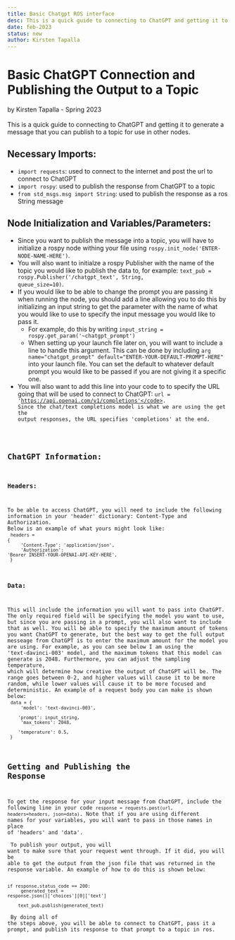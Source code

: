```yaml
---
title: Basic Chatgpt ROS interface
desc: This is a quick guide to connecting to ChatGPT and getting it to generate a message that you can publish to a topic for use in other nodes. <br/>
date: feb-2023
status: new
author: Kirsten Tapalla
---
```


# Basic ChatGPT Connection and Publishing the Output to a Topic
by Kirsten Tapalla - Spring 2023 <br/><br/>
This is a quick guide to connecting to ChatGPT and getting it to generate a message that you can publish to a topic for use in other nodes. <br/>

## Necessary Imports:
- <code>import requests</code>: used to connect to the internet and post the url to connect to ChatGPT
- <code>import rospy</code>: used to publish the response from ChatGPT to a topic
- <code>from std_msgs.msg import String</code>: used to publish the response as a ros String message 

## Node Initialization and Variables/Parameters: 
- Since you want to publish the message into a topic, you will have to initialize a rospy node withing your file using <code>rospy.init_node('ENTER-NODE-NAME-HERE')</code>. 
- You will also want to initialze a rospy Publisher with the name of the topic you would like to publish the data to, for example: <code>text_pub = rospy.Publisher('/chatgpt_text', String, queue_size=10)</code>. 
- If you would like to be able to change the prompt you are passing it when running the node, you should add a line allowing you to do this by initializing an input string to get the parameter with the name of what you would like to use to specify the input message you would like to pass it. 
    - For example, do this by writing <code>input_string = rospy.get_param('~chatgpt_prompt')</code>
    - When setting up your launch file later on, you will want to include a line to handle this argument. This can be done by including <code>arg name="chatgpt_prompt" default="ENTER-YOUR-DEFAULT-PROMPT-HERE"</code> into your launch file. You can set the default to whatever default prompt you would like to be passed if you are not giving it a specific one. 
- You will also want to add this line into your code to to specify the URL going that will be used to connect to ChatGPT: <code>url = 'https://api.openai.com/v1/completions'</code>. Since the chat/text completions model is what we are using the get the output responses, the URL specifies 'completions' at the end.

## ChatGPT Information: 
### Headers: 
To be able to access ChatGPT, you will need to include the following information in your 'header' dictionary: Content-Type and Authorization. Below is an example of what yours might look like:<br/>
<code>headers = {<br/>
&nbsp;&nbsp;&nbsp;&nbsp;'Content-Type': 'application/json',<br/>
&nbsp;&nbsp;&nbsp;&nbsp;'Authorization': 'Bearer INSERT-YOUR-OPENAI-API-KEY-HERE',<br/>
}</code><br/>

### Data: 
This will include the information you will want to pass into ChatGPT. The only required field will be specifying the model you want to use, but since you are passing in a prompt, you will also want to include that as well. You will be able to specify the maximum amount of tokens you want ChatGPT to generate, but the best way to get the full output messeage from ChatGPT is to enter the maximum amount for the model you are using. For example, as you can see below I am using the 'text-davinci-003' model, and the maximum tokens that this model can generate is 2048. Furthermore, you can adjust the sampling temperature, which will determine how creative the output of ChatGPT will be. The range goes between 0-2, and higher values will cause it to be more random, while lower values will cause it to be more focused and deterministic. An example of a request body you can make is shown below:<br/>
<code>data = {<br/>
&nbsp;&nbsp;&nbsp;&nbsp;'model': 'text-davinci-003',<br/>
&nbsp;&nbsp;&nbsp;&nbsp;'prompt': input_string,<br/>
&nbsp;&nbsp;&nbsp;&nbsp;'max_tokens': 2048,<br/>
&nbsp;&nbsp;&nbsp;&nbsp;'temperature': 0.5,<br/>
}</code><br/>

## Getting and Publishing the Response
To get the response for your input message from ChatGPT, include the following line in your code <code>response = requests.post(url, headers=headers, json=data)</code>. Note that if you are using different names for your variables, you will want to pass in those names in place of 'headers' and 'data'. <br/><br/>
To publish your output, you will want to make sure that your request went through. If it did, you will be able to get the output from the json file that was returned in the response variable. An example of how to do this is shown below: <br/>
<code><br/>if response.status_code == 200:<br/>
&nbsp;&nbsp;&nbsp;&nbsp;generated_text = response.json()['choices'][0]['text']<br/>
&nbsp;&nbsp;&nbsp;&nbsp;text_pub.publish(generated_text)</code><br/><br/>
By doing all of the steps above, you will be able to connect to ChatGPT, pass it a prompt, and publish its response to that prompt to a topic in ros. 